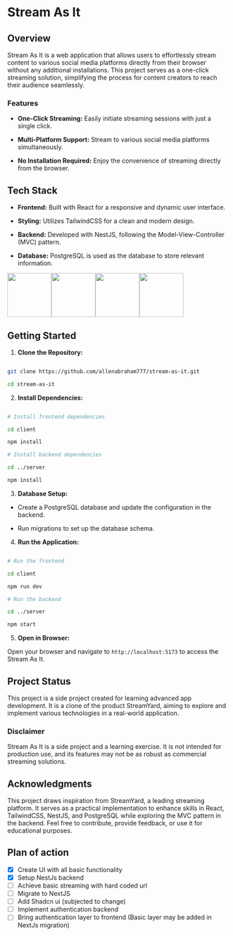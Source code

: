 # Stream As It

## Overview

Stream As It is a web application that allows users to effortlessly stream content to various social media platforms directly from their browser without any additional installations. This project serves as a one-click streaming solution, simplifying the process for content creators to reach their audience seamlessly.

### Features

- **One-Click Streaming:** Easily initiate streaming sessions with just a single click.

- **Multi-Platform Support:** Stream to various social media platforms simultaneously.

- **No Installation Required:** Enjoy the convenience of streaming directly from the browser.

## Tech Stack

- **Frontend:** Built with React for a responsive and dynamic user interface.

- **Styling:** Utilizes TailwindCSS for a clean and modern design.

- **Backend:** Developed with NestJS, following the Model-View-Controller (MVC) pattern.

- **Database:** PostgreSQL is used as the database to store relevant information.

<div style="display:flex;">
  <img src="https://cdn1.iconfinder.com/data/icons/programing-development-8/24/react_logo-512.png" height="100"/>
  <img src="https://seeklogo.com/images/T/tailwind-css-logo-5AD4175897-seeklogo.com.png" height="100"/>
  <img src="https://uxwing.com/wp-content/themes/uxwing/download/brands-and-social-media/nest-js-icon.png" width="100"/>
  <img src="https://upload.wikimedia.org/wikipedia/commons/thumb/2/29/Postgresql_elephant.svg/993px-Postgresql_elephant.svg.png" height="100" />
</div>

## Getting Started

1.  **Clone the Repository:**

```bash

git clone https://github.com/allenabraham777/stream-as-it.git

cd stream-as-it

```

2.  **Install Dependencies:**

```bash

# Install frontend dependencies

cd client

npm install

# Install backend dependencies

cd ../server

npm install

```

3.  **Database Setup:**

- Create a PostgreSQL database and update the configuration in the backend.

- Run migrations to set up the database schema.

4.  **Run the Application:**

```bash

# Run the frontend

cd client

npm run dev

# Run the backend

cd ../server

npm start

```

5.  **Open in Browser:**

Open your browser and navigate to `http://localhost:5173` to access the Stream As It.

## Project Status

This project is a side project created for learning advanced app development. It is a clone of the product StreamYard, aiming to explore and implement various technologies in a real-world application.

### Disclaimer

Stream As It is a side project and a learning exercise. It is not intended for production use, and its features may not be as robust as commercial streaming solutions.

## Acknowledgments

This project draws inspiration from StreamYard, a leading streaming platform. It serves as a practical implementation to enhance skills in React, TailwindCSS, NestJS, and PostgreSQL while exploring the MVC pattern in the backend. Feel free to contribute, provide feedback, or use it for educational purposes.

## Plan of action

- [x] Create UI with all basic functionality
- [x] Setup NestJs backend
- [ ] Achieve basic streaming with hard coded url
- [ ] Migrate to NextJS
- [ ] Add Shadcn ui (subjected to change)
- [ ] Implement authentication backend
- [ ] Bring authentication layer to frontend (Basic layer may be added in NextJs migration)
